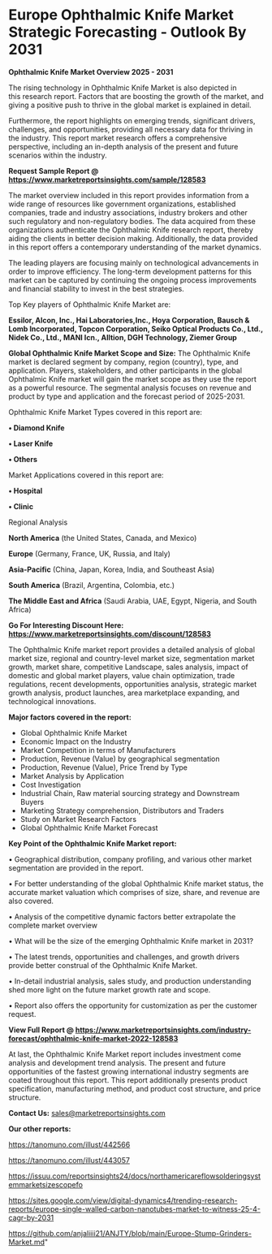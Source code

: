  # Europe Ophthalmic Knife Market Strategic Forecasting - Outlook By 2031

<Strong> Ophthalmic Knife Market Overview 2025 - 2031</strong>

The rising technology in Ophthalmic Knife Market is also depicted in this research report. Factors that are boosting the growth of the market, and giving a positive push to thrive in the global market is explained in detail.

Furthermore, the report highlights on emerging trends, significant drivers, challenges, and opportunities, providing all necessary data for thriving in the industry. This report market research offers a comprehensive perspective, including an in-depth analysis of the present and future scenarios within the industry.

<strong>Request Sample Report @ <a href=https://www.marketreportsinsights.com/sample/128583>https://www.marketreportsinsights.com/sample/128583</a></strong>

The market overview included in this report provides information from a wide range of resources like government organizations, established companies, trade and industry associations, industry brokers and other such regulatory and non-regulatory bodies. The data acquired from these organizations authenticate the Ophthalmic Knife research report, thereby aiding the clients in better decision making. Additionally, the data provided in this report offers a contemporary understanding of the market dynamics.

The leading players are focusing mainly on technological advancements in order to improve efficiency. The long-term development patterns for this market can be captured by continuing the ongoing process improvements and financial stability to invest in the best strategies.

Top Key players of Ophthalmic Knife Market are:

<strong>Essilor, Alcon, Inc., Hai Laboratories,Inc., Hoya Corporation, Bausch & Lomb Incorporated, Topcon Corporation, Seiko Optical Products Co., Ltd., Nidek Co., Ltd., MANI Icn., Alltion, DGH Technology, Ziemer Group</strong>

<strong><b>Global Ophthalmic Knife Market Scope and Size:</b></strong>
The Ophthalmic Knife market is declared segment by company, region (country), type, and application. Players, stakeholders, and other participants in the global Ophthalmic Knife market will gain the market scope as they use the report as a powerful resource. The segmental analysis focuses on revenue and product by type and application and the forecast period of 2025-2031.

Ophthalmic Knife Market Types covered in this report are:

<strong>• Diamond Knife

• Laser Knife

• Others</strong>

Market Applications covered in this report are:

<strong>• Hospital

• Clinic</strong> 

Regional Analysis

<strong>North America</strong> (the United States, Canada, and Mexico)

<strong>Europe</strong> (Germany, France, UK, Russia, and Italy)

<strong>Asia-Pacific</strong> (China, Japan, Korea, India, and Southeast Asia)

<strong>South America</strong> (Brazil, Argentina, Colombia, etc.)

<strong>The Middle East and Africa</strong> (Saudi Arabia, UAE, Egypt, Nigeria, and South Africa)

<strong>Go For Interesting Discount Here: <a href=https://www.marketreportsinsights.com/discount/128583>https://www.marketreportsinsights.com/discount/128583</a></strong>

The Ophthalmic Knife market report provides a detailed analysis of global market size, regional and country-level market size, segmentation market growth, market share, competitive Landscape, sales analysis, impact of domestic and global market players, value chain optimization, trade regulations, recent developments, opportunities analysis, strategic market growth analysis, product launches, area marketplace expanding, and technological innovations.

<strong><b>Major factors covered in the report:</b></strong>
<ul>
  <li>Global Ophthalmic Knife Market </li>
  <li>Economic Impact on the Industry</li>
  <li>Market Competition in terms of Manufacturers</li>
  <li>Production, Revenue (Value) by geographical segmentation</li>
  <li>Production, Revenue (Value), Price Trend by Type</li>
  <li>Market Analysis by Application</li>
  <li>Cost Investigation</li>
  <li>Industrial Chain, Raw material sourcing strategy and Downstream Buyers</li>
  <li>Marketing Strategy comprehension, Distributors and Traders</li>
  <li>Study on Market Research Factors</li>
  <li>Global Ophthalmic Knife Market Forecast</li>
</ul>

<strong><b>Key Point of the Ophthalmic Knife Market report:</b></strong>

• Geographical distribution, company profiling, and various other market segmentation are provided in the report.

• For better understanding of the global Ophthalmic Knife market status, the accurate market valuation which comprises of size, share, and revenue are also covered.

• Analysis of the competitive dynamic factors better extrapolate the complete market overview

• What will be the size of the emerging Ophthalmic Knife market in 2031?

• The latest trends, opportunities and challenges, and growth drivers provide better construal of the Ophthalmic Knife Market.

• In-detail industrial analysis, sales study, and production understanding shed more light on the future market growth rate and scope.

• Report also offers the opportunity for customization as per the customer request.

<strong><b>View Full Report @ <a href=https://www.marketreportsinsights.com/industry-forecast/ophthalmic-knife-market-2022-128583>https://www.marketreportsinsights.com/industry-forecast/ophthalmic-knife-market-2022-128583</a></b></strong>


At last, the Ophthalmic Knife Market report includes investment come analysis and development trend analysis. The present and future opportunities of the fastest growing international industry segments are coated throughout this report. This report additionally presents product specification, manufacturing method, and product cost structure, and price structure.

<strong>Contact Us:</strong>
sales@marketreportsinsights.com

<strong>Our other reports:</strong>

<a href=https://tanomuno.com/illust/442566>https://tanomuno.com/illust/442566</a>

<a href=https://tanomuno.com/illust/443057>https://tanomuno.com/illust/443057</a>

<a href=https://issuu.com/reportsinsights24/docs/northamericareflowsolderingsystemmarketsizescopefo>https://issuu.com/reportsinsights24/docs/northamericareflowsolderingsystemmarketsizescopefo</a>

<a href=https://sites.google.com/view/digital-dynamics4/trending-research-reports/europe-single-walled-carbon-nanotubes-market-to-witness-25-4-cagr-by-2031>https://sites.google.com/view/digital-dynamics4/trending-research-reports/europe-single-walled-carbon-nanotubes-market-to-witness-25-4-cagr-by-2031</a>

<a href=https://github.com/anjaliiii21/ANJTY/blob/main/Europe-Stump-Grinders-Market.md>https://github.com/anjaliiii21/ANJTY/blob/main/Europe-Stump-Grinders-Market.md</a>"
